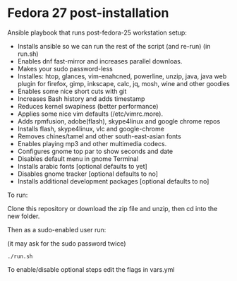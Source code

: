 # Fedora 27 post-installation

Ansible playbook that runs post-fedora-25 workstation setup:

* Installs ansible so we can run the rest of the script (and re-run) (in run.sh)
* Enables dnf fast-mirror and increases parallel downloas.
* Makes your sudo password-less
* Installes: htop, glances, vim-enahcned, powerline, unzip, java, java web plugin for firefox, gimp, inkscape, calc, jq, mosh, wine and other goodies
* Enables some nice short cuts with git
* Increases Bash history and adds timestamp
* Reduces kernel swapiness (better performance)
* Applies some nice vim defaults (/etc/vimrc.more).
* Adds rpmfusion, adobe(flash), skype4linux and google chrome repos
* Installs flash, skype4linux, vlc and google-chrome
* Removes chines/tamel and other south-east-asian fonts
* Enables playing mp3 and other multimedia codecs.
* Configures gnome top par to show seconds and date
* Disables default menu in gnome Terminal
* Installs arabic fonts [optional defaults to yet]
* Disables gnome tracker [optional defaults to no]
* Installs additional development packages [optional defaults to no]

To run:

Clone this repository or download the zip file and unzip, then cd into the new folder.

Then as a sudo-enabled user run:

(it may ask for the sudo password twice)

`./run.sh`

To enable/disable optional steps edit the flags in vars.yml
